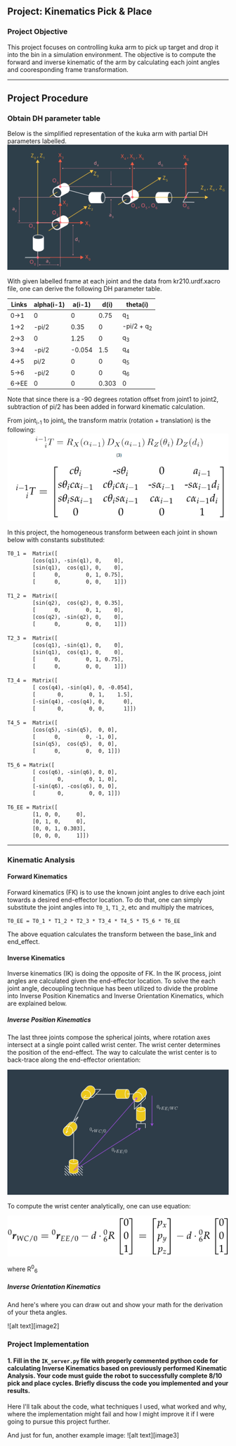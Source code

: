 ## Project: Kinematics Pick & Place
### Project Objective
This project focuses on controlling kuka arm to pick up target and drop it into the bin in a simulation environment. The objective is to compute the forward and inverse kinematic of the arm by calculating each joint angles and cooresponding frame transformation.

---

[//]: # (Image References)

[dh]: ./img/DH_param.png
[motion]: ./img/resulting_motion.gif
[kuka]: ./img/kuka_arm.png
[result]: ./img/task_completion.jpg
[sketch]: ./img/kinematic_analysis.png
[mat]: ./img/matrix.png
[wc]: ./img/wc_cal.png
[wc_math]: ./img/wc_cal_math.png

## Project Procedure
### Obtain DH parameter table
Below is the simplified representation of the kuka arm with partial DH parameters labelled.
![kuka]

With given labelled frame at each joint and the data from kr210.urdf.xacro file, one can derive the following DH parameter table.

Links | alpha(i-1) | a(i-1) | d(i) | theta(i)
--- | --- | --- | --- | ---
0->1 | 0 | 0 | 0.75 | q<sub>1</sub>
1->2 | -pi/2 | 0.35 | 0 | -pi/2 + q<sub>2</sub>
2->3 | 0 | 1.25 | 0 | q<sub>3</sub>
3->4 |  -pi/2 | -0.054 | 1.5 | q<sub>4</sub>
4->5 | pi/2 | 0 | 0 | q<sub>5</sub>
5->6 | -pi/2 | 0 | 0 | q<sub>6</sub>
6->EE | 0 | 0 | 0.303 | 0

Note that since there is a -90 degrees rotation offset from joint1 to joint2, subtraction of pi/2 has been added in forward kinematic calculation.

From joint<sub>i-1</sub> to joint<sub>i</sub>, the transform matrix (rotation + translation) is the following:
![mat]

In this project, the homogeneous transform between each joint in shown below with constants substituted:

```
T0_1 = 	Matrix([
		[cos(q1), -sin(q1), 0,    0],
		[sin(q1),  cos(q1), 0,    0],
		[      0,        0, 1, 0.75],
		[      0,        0, 0,    1]])

T1_2 = 	Matrix([
		[sin(q2),  cos(q2), 0, 0.35],
		[      0,        0, 1,    0],
		[cos(q2), -sin(q2), 0,    0],
		[      0,        0, 0,    1]])

T2_3 = 	Matrix([
		[cos(q1), -sin(q1), 0,    0],
		[sin(q1),  cos(q1), 0,    0],
		[      0,        0, 1, 0.75],
		[      0,        0, 0,    1]])

T3_4 = 	Matrix([
		[ cos(q4), -sin(q4), 0, -0.054],
		[       0,        0, 1,    1.5],
		[-sin(q4), -cos(q4), 0,      0],
		[       0,        0, 0,      1]])

T4_5 = 	Matrix([
		[cos(q5), -sin(q5),  0, 0],
		[      0,        0, -1, 0],
		[sin(q5),  cos(q5),  0, 0],
		[      0,        0,  0, 1]])

T5_6 = Matrix([
		[ cos(q6), -sin(q6), 0, 0],
		[       0,        0, 1, 0],
		[-sin(q6), -cos(q6), 0, 0],
		[       0,        0, 0, 1]])

T6_EE = Matrix([
		[1, 0, 0,     0],
		[0, 1, 0,     0],
		[0, 0, 1, 0.303],
		[0, 0, 0,     1]])
```

---
### Kinematic Analysis
#### Forward Kinematics
Forward kinematics (FK) is to use the known joint angles to drive each joint towards a desired end-effector location. To do that, one can simply substitute the joint angles into `T0_1`, `T1_2`, etc and multiply the matrices,
```
T0_EE = T0_1 * T1_2 * T2_3 * T3_4 * T4_5 * T5_6 * T6_EE
```
The above equation calculates the transform between the base_link and end_effect.

#### Inverse Kinematics
Inverse kinematics (IK) is doing the opposite of FK. In the IK process, joint angles are calculated given the end-effector location. To solve the each joint angle, decoupling technique has been utilized to divide the problme into Inverse Position Kinematics and Inverse Orientation Kinematics, which are explained below.


##### Inverse Position Kinematics
The last three joints compose the spherical joints, where rotation axes intersect at a single point called wrist center. The wrist center determines the position of the end-effect. The way to calculate the wrist center is to back-trace along the end-effector orientation:

![wc]

To compute the wrist center analytically, one can use equation:

![wc_math]

where R<sup>0</sup><sub>6</sub>

##### Inverse Orientation Kinematics

And here's where you can draw out and show your math for the derivation of your theta angles. 

![alt text][image2]

### Project Implementation

#### 1. Fill in the `IK_server.py` file with properly commented python code for calculating Inverse Kinematics based on previously performed Kinematic Analysis. Your code must guide the robot to successfully complete 8/10 pick and place cycles. Briefly discuss the code you implemented and your results. 


Here I'll talk about the code, what techniques I used, what worked and why, where the implementation might fail and how I might improve it if I were going to pursue this project further.  


And just for fun, another example image:
![alt text][image3]


